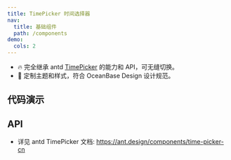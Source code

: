 ```yaml
---
title: TimePicker 时间选择器
nav:
  title: 基础组件
  path: /components
demo:
  cols: 2
---
```


- 🔥 完全继承 antd [TimePicker](https://ant.design/components/time-picker-cn) 的能力和 API，可无缝切换。
- 💄 定制主题和样式，符合 OceanBase Design 设计规范。

## 代码演示

<!-- prettier-ignore -->
<code src="./demo/basic.tsx" title="基本"></code>
<code src="./demo/disabled.tsx" title="禁用"></code>
<code src="./demo/format.tsx" title="仅选择时分"></code>
<code src="./demo/range-picker.tsx" title="范围选择器"></code>

## API

- 详见 antd TimePicker 文档: https://ant.design/components/time-picker-cn
